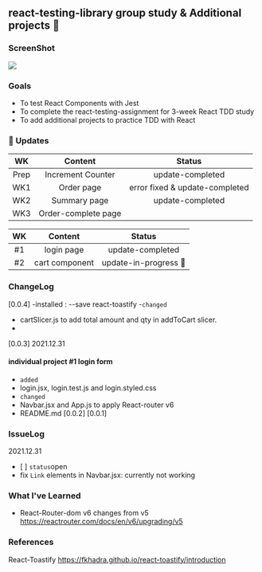 ## react-testing-library group study & Additional projects 📲

### ScreenShot
![](https://images.velog.io/images/ek615/post/1f4a1041-7b41-44af-a86b-5e6a59bd5e1b/image.png)

### Goals
- To test React Components with Jest
- To complete the react-testing-assignment for 3-week React TDD study
- To add additional projects to practice TDD with React
### 📗 Updates

| WK | Content | Status | 
| :--: | :-----------------: | :------------: |
|  Prep | Increment Counter  | update-completed |  
|  WK1 | Order page | error fixed & update-completed |   
|  WK2 | Summary page | update-completed|  
|  WK3 | Order-complete page |  | 

| WK | Content | Status | 
| :--: | :-----------------: | :------------: |
|  #1 | login page | update-completed |  
|  #2 | cart component | update-in-progress 🍨|   



### ChangeLog
[0.0.4]
-installed : --save react-toastify
-`changed`
- cartSlicer.js to add total amount and qty in addToCart slicer.
-

[0.0.3]
2021.12.31

#### individual project #1 login form

- `added`
- login.jsx, login.test.js and login.styled.css
- `changed`
- Navbar.jsx and App.js to apply React-router v6
- README.md
[0.0.2]
[0.0.1]


### IssueLog

2021.12.31
- [ ]
`status`open
- fix `Link` elements in Navbar.jsx: currently not working

### What I've Learned
- React-Router-dom v6 changes from v5
https://reactrouter.com/docs/en/v6/upgrading/v5


### References
React-Toastify https://fkhadra.github.io/react-toastify/introduction